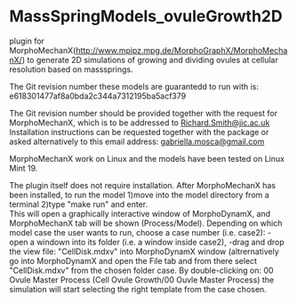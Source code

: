 # MassSpringModels_ovuleGrowth2D
plugin for MorphoMechanX(http://www.mpipz.mpg.de/MorphoGraphX/MorphoMechanX/) to generate 2D simulations of growing and dividing ovules at cellular resolution based on masssprings.

The Git revision number these models are guarantedd to run with is: 
e618301477af8a0bda2c344a7312195ba5acf379

The Git revision number should be provided together with the request for MorphoMechanX, which is to be addressed to Richard.Smith@jic.ac.uk
Installation instructions can be requested together with the package or asked alternatively to this email address: gabriella.mosca@gmail.com 

MorphoMechanX work on Linux and the models have been tested on Linux Mint 19. 

The plugin itself does not require installation. After MorphoMechanX has been installed, to run the model 
1)move into the model directory from a terminal
2)type "make run" and enter.  
This will open a graphically interactive window of MorphoDynamX, and MorphoMechanX tab will be shown (Process/Model).
Depending on which model case the user wants to run, choose a case number (i.e. case2): 
-open a windown into its folder (i.e. a window inside case2),
-drag and drop the view file: "CellDisk.mdxv" into MorphoDynamX window 
(altrernatively go into MorphoDynamX and open the File tab and from there select "CellDisk.mdxv" from the chosen folder case.
By double-clicking on: 
00 Ovule Master Process (Cell Ovule Growth/00 Ouvle Master Process)
the simulation will start selecting the right template from the case chosen. 

